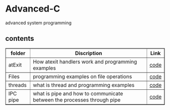 # Advanced-C
advanced system programming


<h2>contents</h2>

<table style="width:100%" border="1px solid black">
<tr>
<th>folder</th>
<th>Discription</th>
<th>Link</th>
</tr>
<tr>
<td>atExit</td>
<td>How atexit handlers work and programming examples</td>
<td><a href="https://github.com/lakshminarayana8522/Advanced-C/tree/main/atExit">code</a></td>
</tr>
<tr>
<td>Files</td>
<td>programming examples on file operations</td>
<td><a href="https://github.com/lakshminarayana8522/Advanced-C/tree/main/files">code</a></td>
</tr>

<tr>
<td>threads</td>
<td>what is thread and programming examples</td>
<td><a href="https://github.com/lakshminarayana8522/Advanced-C/tree/main/threads">code</a></td>
</tr>

<tr>
<td>IPC pipe</td>
<td>what is pipe and how to communicate between the processes through pipe</td>
<td><a href="https://github.com/lakshminarayana8522/Advanced-C/tree/main/IPCPipe">code</a></td>
</tr>
</table>


